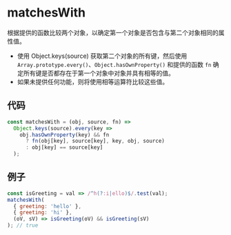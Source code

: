 # matchesWith

根据提供的函数比较两个对象，以确定第一个对象是否包含与第二个对象相同的属性值。

- 使用 Object.keys(source) 获取第二个对象的所有键，然后使用 `Array.prototype.every()`、`Object.hasOwnProperty()` 和提供的函数 `fn` 确定所有键是否都存在于第一个对象中对象并具有相等的值。
- 如果未提供任何功能，则将使用相等运算符比较这些值。

## 代码

```js
const matchesWith = (obj, source, fn) =>
  Object.keys(source).every(key =>
    obj.hasOwnProperty(key) && fn
      ? fn(obj[key], source[key], key, obj, source)
      : obj[key] == source[key]
  );
```

## 例子

```js
const isGreeting = val => /^h(?:i|ello)$/.test(val);
matchesWith(
  { greeting: 'hello' },
  { greeting: 'hi' },
  (oV, sV) => isGreeting(oV) && isGreeting(sV)
); // true
```
